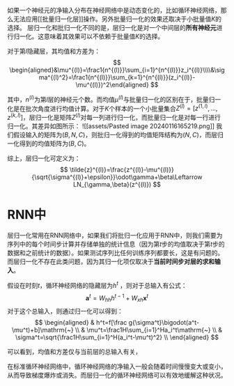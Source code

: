 如果一个神经元的净输入分布在神经网络中是动态变化的，比如循环神经网络，那么无法应用[[批量归一化层]]操作。另外批量归一化的效果还取决于小批量值$K$的选择。
层归一化和批归一化不同的是，层归一化是对一个中间层的**所有神经元**进行归一化。这意味着其效果可以不依赖于批量值$K$的选择。

对于第$l$隐藏层，其均值和方差为：
$$
\begin{aligned}&\mu^{(l)}=\frac1{n^{(l)}}\sum_{i=1}^{n^{(l)}}z_i^{(l)}\\\\&\sigma^{(l)^2}=\frac1{n^{(l)}}\sum_{k=1}^{n^{(l)}}(z_i^{(l)}-\mu^{(l)})^2\end{aligned}
$$

其中，$n^{(l)}$为第$l$层的神经元个数。而均值$\mu^{(l)}$与批量归一化的区别在于，批量归一化是在批次角度进行均值计算。对于$K$个样本的一个小批量集合$Z^{(l)}=[z^{(1,l)},\ldots,z^{(k,l)}]$，层归一化是矩阵$Z^{(l)}$对每一列进行归一化，而批量归一化是对每一行进行归一化。其差异如图所示：
![[assets/Pasted image 20240116165219.png]]
我们假设输入的矩阵为$(B,N,C)$，则批归一化得到的均值矩阵结构为$(N,C)$，而层归一化得到的均值矩阵为$(B,C)$。

综上，层归一化可定义为：
$$
\tilde{z}^{(l)}=\frac{z^{(l)}-\mu^{(l)}}{\sqrt{\sigma^{(l)}+\epsilon}}\odot\gamma+\beta\Leftarrow LN_{\gamma,\beta}(z^{(l)})
$$

# RNN中
层归一化常用在RNN网络中，如果我们将批归一化应用于RNN中，则我们需要为序列中的每个时间步计算并存储单独的统计信息（因为第$t$步的均值取决于第$t$步的数据和之前统计的数据）。如果测试序列比任何训练序列都要长，这是有问题的。而层归一化不存在此类问题，因为其归一化项仅取决于**当前时间步对层的求和输入**。

假设在时刻$t$，循环神经网络的隐藏层为$h^t$ ，则对于总输入有公式：
$$
\mathbf{a}^t=W_{hh}h^{t-1}+W_{xh}\mathbf{x}^t
$$
对于这个总输入，则通过归一化可以得到：
$$
\begin{aligned}
& h^t=f[\frac g{\sigma^t}\bigodot(a^t-\mu^t)+b]\mathrm{~} \\
& \mu^t=\frac1H\sum_{i=1}^Ha_i^t\mathrm{~} \\
& \sigma^t=\sqrt{\frac1H\sum_{i=1}^H(a_i^t-\mu^t)^2} \\
\end{aligned}
$$

可以看到，均值和方差仅与当前层的总输入有关，

在标准循环神经网络中，循环神经网络的净输入一般会随着时间慢慢变大或变小，从而导致梯度爆炸或消失。而层归一化的循环神经网络可以有效地缓解这种状况。